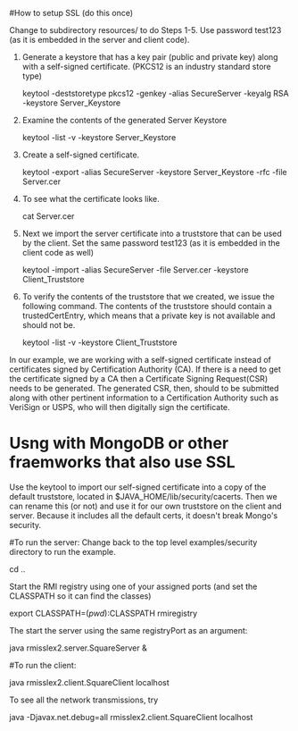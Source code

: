 
#How to setup SSL (do this once)

Change to subdirectory resources/ to do Steps 1-5. Use password test123 (as it is embedded in the server and client code).

1. 	Generate a keystore that has a key pair (public and private key) along with a
	self-signed certificate. (PKCS12 is an industry standard store type)

	keytool -deststoretype pkcs12 -genkey -alias SecureServer -keyalg RSA -keystore Server_Keystore

2. 	Examine the contents of the generated Server Keystore

	keytool -list -v  -keystore Server_Keystore

3.  Create a self-signed certificate.

	keytool -export -alias SecureServer -keystore Server_Keystore -rfc -file Server.cer

4. 	To see what the certificate looks like.

	cat Server.cer

5.  Next we import the server certificate into a truststore that can be used by
    the client. Set the same password test123 (as it is embedded in the client
	code as well)

	keytool -import -alias SecureServer -file Server.cer -keystore Client_Truststore

6.	To verify the contents of the truststore that we created, we issue
	the following command. The contents of the truststore should
	contain a trustedCertEntry, which means that a private key is
	not available and should not be.

	keytool -list -v  -keystore Client_Truststore

In our example, we are working with a self-signed certificate instead of certificates signed by
Certification Authority (CA). If there is a need to get the certificate signed by a CA then a
Certificate Signing Request(CSR) needs to be generated. The generated CSR, then, should to be
submitted along with other pertinent information to a Certification Authority such as VeriSign
or USPS, who will then digitally sign the certificate.

Usng with MongoDB or other fraemworks that also use SSL
=======================================================
Use the keytool to import our self-signed certificate into a copy of the default truststore,
located in $JAVA_HOME/lib/security/cacerts. Then we can rename this (or not) and use it for our
own truststore on the client and server. Because it includes all the default certs, it doesn't
break Mongo's security.


#To run the server:
Change back to the top level examples/security directory to run the example.  

cd ..

Start the RMI registry using one of your assigned ports (and set the CLASSPATH so it can find the
classes)

export CLASSPATH=$(pwd):$CLASSPATH
rmiregistry <registryPort>

The start the server using the same registryPort as an argument:

java rmisslex2.server.SquareServer <registryPort> &


#To run the client:

java rmisslex2.client.SquareClient  localhost <value> <numcalls> <registryPort>


To see all the network transmissions, try

java -Djavax.net.debug=all rmisslex2.client.SquareClient localhost



